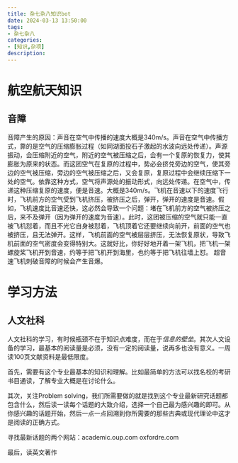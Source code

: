 ```yaml
---
title: 杂七杂八知识bot
date: 2024-03-13 13:50:00
tags:
- 杂七杂八
categories:
- [知识,杂项]
description: 
---
```

# 航空航天知识
## 音障

音障产生的原因：声音在空气中传播的速度大概是340m/s。声音在空气中传播方式，靠的是空气的压缩膨胀过程（如同湖面投石子激起的水波向远处传递）。声源振动，会压缩附近的空气，附近的空气被压缩之后，会有一个复原的恢复力，使其膨胀为原来的状态。而这团空气在复原的过程中，势必会挤兑旁边的空气，使其旁边的空气被压缩，旁边的空气被压缩之后，又会复原，复原过程中会继续压缩下一处的空气。依靠这种方式，空气将声源处的振动形式，向远处传递。在空气中，传递这种压缩复原的速度，便是音速。大概是340m/s。飞机在音速以下的速度飞行时，飞机前方的空气受到飞机挤压，被挤压之后，弹开，弹开的速度是音速。假如，飞机速度比音速还快，这必然会导致一个问题：堵在飞机前方的空气被挤压之后，来不及弹开（因为弹开的速度为音速）。此时，这团被压缩的空气就只能一直被飞机怼着，而且不光它自身被怼着，飞机顶着它还要继续向前开，前面的空气也被挤压，且无法弹开。这样，飞机前面的空气被层层挤压，无法恢复原状，导致飞机前面的空气密度会变得特别大。这就好比，你好好地开着一架飞机，把飞机一架螺旋桨飞机开到音速，约等于把飞机开到海里，也约等于把飞机往墙上怼。
超音速飞机刺破音障的时候会产生音爆。

# 学习方法
## 人文社科
人文社科的学习，有时候瓶颈不在于知识点难度，而在于*信息的壁垒*。其次人文设备的学习，最基本的阅读量是必须，没有一定的阅读量，说再多也没有意义。一周读100页文献资料是最低限度。

首先，需要有这个专业最基本的知识和理解。比如最简单的方法可以找名校的考研书目通读，了解专业大概是在讨论什么。

其次，关注Problem solving，我们所需要做的就是找到这个专业最新研究话题都包含什么，然后读一读每个话题的大致介绍，选择一个自己最为感兴趣的即可。从你感兴趣的话题开始，然后一点一点回溯到你所需要的那些古典或现代理论中这才是阅读的正确方式。

寻找最新话题的两个网站：academic.oup.com  oxfordre.com

最后，读英文著作